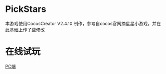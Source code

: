 # PickStars
本游戏使用CocosCreator V2.4.10 制作，参考自cocos官网摘星星小游戏，并在此基础上作了些修改

# 在线试玩
[PC端](https://elise-go.github.io/PickStars/)
